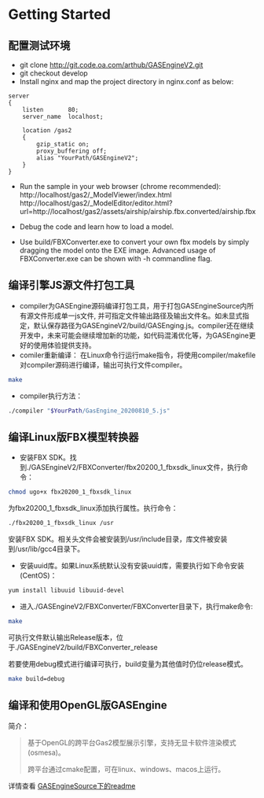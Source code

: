 # Getting Started
## **配置测试环境**
* git clone http://git.code.oa.com/arthub/GASEngineV2.git
* git checkout develop
* Install nginx and map the project directory in nginx.conf as below:
  
```nginx  
server 
{
    listen       80;
    server_name  localhost;
    
    location /gas2 
    {
    	gzip_static on;
    	proxy_buffering off;
    	alias "YourPath/GASEngineV2";
    }
}
```

* Run the sample in your web browser (chrome recommended):
http://localhost/gas2/_ModelViewer/index.html
http://localhost/gas2/_ModelEditor/editor.html?url=http://localhost/gas2/assets/airship/airship.fbx.converted/airship.fbx

* Debug the code and learn how to load a model.
* Use build/FBXConverter.exe to convert your own fbx models by simply dragging the model onto the EXE image. Advanced usage of FBXConverter.exe can be shown with -h commandline flag.

## **编译引擎JS源文件打包工具**
* compiler为GASEngine源码编译打包工具，用于打包GASEngineSource内所有源文件形成单一js文件, 并可指定文件输出路径及输出文件名。如未显式指定，默认保存路径为GASEngineV2/build/GASEnging.js。compiler还在继续开发中，未来可能会继续增加新的功能，如代码混淆优化等，为GASEngine更好的使用体验提供支持。
* comiler重新编译：
    在Linux命令行运行make指令，将使用compiler/makefile对compiler源码进行编译，输出可执行文件compiler。
```bash
make
```
* compiler执行方法：
```bash
./compiler "$YourPath/GasEngine_20200810_5.js"
```

## **编译Linux版FBX模型转换器**
* 安装FBX SDK。找到./GASEngineV2/FBXConverter/fbx20200_1_fbxsdk_linux文件，执行命令：
```bash
chmod ugo+x fbx20200_1_fbxsdk_linux
```
为fbx20200_1_fbxsdk_linux添加执行属性。执行命令：
```bash
./fbx20200_1_fbxsdk_linux /usr
```
安装FBX SDK。相关头文件会被安装到/usr/include目录，库文件被安装到/usr/lib/gcc4目录下。
* 安装uuid库。如果Linux系统默认没有安装uuid库，需要执行如下命令安装(CentOS)：
```bash
yum install libuuid libuuid-devel
```
* 进入./GASEngineV2/FBXConverter/FBXConverter目录下，执行make命令:
```bash
make
```
可执行文件默认输出Release版本，位于./GASEngineV2/build/FBXConverter_release

若要使用debug模式进行编译可执行，build变量为其他值时仍位release模式。
```bash
make build=debug
```


## **编译和使用OpenGL版GASEngine**
简介：
> 基于OpenGL的跨平台Gas2模型展示引擎，支持无显卡软件渲染模式(osmesa)。
>
> 跨平台通过cmake配置，可在linux、windows、macos上运行。

详情查看 [GASEngineSource下的readme](GASEngineSource_OpenGL/readme.md)